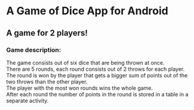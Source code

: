 # A Game of Dice App for Android

## A game for 2 players!
### Game description:
The game consists out of six dice that are being thrown at once. <br />
There are 5 rounds, each round consists out of 2 throws for each player. <br />
The round is won by the player that gets a bigger sum of points out of the two throws than the other player. <br />
The player with the most won rounds wins the whole game. <br />
After each round the number of points in the round is stored in a table in a separate activity.

